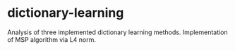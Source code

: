 # dictionary-learning
Analysis of three implemented dictionary learning methods. Implementation of MSP algorithm via L4 norm.
